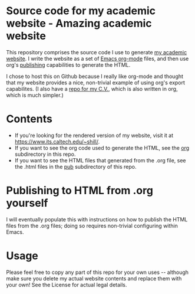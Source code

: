 # Source code for my academic website - Amazing academic website 
This repository comprises the source code I use to generate [my academic website](https://www.its.caltech.edu/~shill/).  I write the website as a set of [Emacs org-mode](http://orgmode.org/) files, and then use org's [publishing](http://orgmode.org/manual/Publishing.html) capabilities to generate the HTML.

I chose to host this on Github because I really like org-mode and thought that my website provides a nice, non-trivial example of using org's export capabilites.  (I also have a [repo for my C.V.](https://github.com/spencerahill/my-cv), which is also written in org, which is much simpler.)

# Contents
* If you're looking for the rendered version of my website, visit it at https://www.its.caltech.edu/~shill/.
* If you want to see the org code used to generate the HTML, see the [org](https://github.com/spencerahill/my-website/tree/master/org) subdirectory in this repo.
* If you want to see the HTML files that generated from the .org file, see the .html files in the [pub](https://github.com/spencerahill/my-website/tree/master/pub) subdirectory of this repo.

# Publishing to HTML from .org yourself
I will eventually populate this with instructions on how to publish the HTML files from the .org files; doing so requires non-trivial configuring within Emacs.

# Usage
Please feel free to copy any part of this repo for your own uses -- although make sure you delete my actual website contents and replace them with your own!  See the License for actual legal details.

